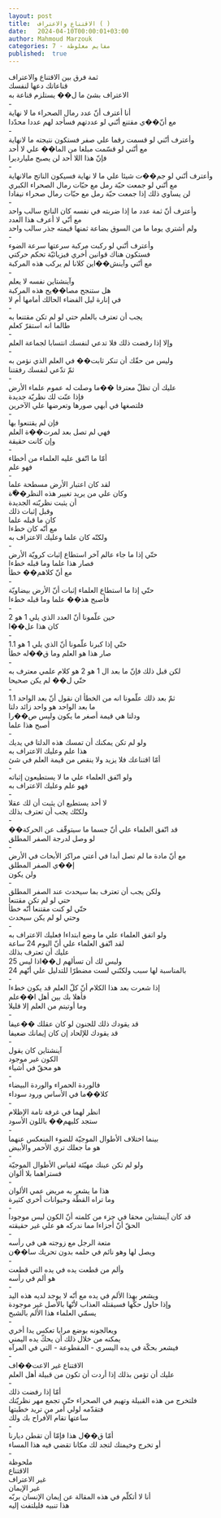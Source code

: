 ```yaml
---
layout: post
title:  الاقتناع والاعتراف ( )
date:   2024-04-10T00:00:01+03:00
author: Mahmoud Marzouk
categories: 7 - مفايم مغلوطة
published:  true
---
```

ثمة فرق بين الاقتناع والاعتراف\
قناعاتك دعها لنفسك\
الاعتراف بشئ ما ل�� يستلزم قناعة به\
-\
أنا أعترف أنّ عدد رمال الصحراء ما لا نهاية\
مع أنّ��ي مقتنع أنّني لو عددتهم فسأجد لهم عددا محدّدا\
-\
وأعترف أنّني لو قسمت رقما علي صفر فستكون نتيجته ما لانهاية\
مع أنّني لو قسّمت مبلغا من الما�� علي لا أحد\
فإنّ هذا اللا أحد لن يصبح مليارديرا\
-\
وأعترف أنّني لو جم��ت شيئا علي ما لا نهاية فسيكون الناتج
مالانهاية\
مع أنّني لو جمعت حبّة رمل مع حبّات رمال الصحراء الكبري\
لن يساوي ذلك إذا جمعت حبّة رمل مع حبّات رمال صحراء نيفادا\
-\
وأعترف أنّ ثمة عدد ما إذا ضربته في نفسه كان الناتج سالب
واحد\
مع أنّي لا أعرف هذا العدد\
ولم أشتري يوما ما من السوق بضاعة ثمنها قيمته جذر سالب واحد\
-\
وأعترف أنّني لو ركبت مركبة سرعتها سرعة الضوء\
فستكون هناك قوانين أخري فيزيائيّة تحكم حركتي\
مع أنّني وآينش��اين كلانا لم يركب هذه المركبة\
-\
وآينشتاين نفسه لا يعلم\
هل ستنجح مصا��يح هذه المركبة\
في إنارة ليل الفضاء الحالك أمامها أم لا\
-\
يجب أن تعترف بالعلم حتي لو لم تكن مقتنعا به\
طالما انه استقرّ كعلم\
-\
وإلا إذا رفضت ذلك فلا تدعي لنفسك انتسابا لجماعة العلم\
-\
وليس من حقّك أن تنكر ثابت�� في العلم الذي نؤمن به\
ثمّ تدّعي لنفسك رفقتنا\
-\
عليك أن تظلّ معترفا ��ما وصلت له عموم علماء الأرض\
فإذا عنّت لك نظريّة جديدة\
فلتصغها في أبهي صورها وتعرضها علي الآخرين\
-\
فإن لم يقتنعوا بها\
فهي لم تصل بعد لمرت��ة العلم\
وإن كانت حقيقة\
-\
أمّا ما اتّفق عليه العلماء من أخطاء\
فهو علم\
-\
لقد كان اعتبار الأرض مسطحة علما\
وكان علي من يريد تغيير هذه النظر��ّة\
أن يثبت نظريّته الجديدة\
وقبل إثبات ذلك\
كان ما قبله علما\
مع أنّه كان خطءا\
ولكنّه كان علما وعليك الاعتراف به\
-\
حتّي إذا ما جاء عالم آخر استطاع إثبات كرويّة الأرض\
فصار هذا علما وما قبله خطءا\
مع أنّ كلاهم�� خطأ\
-\
حتّي إذا ما استطاع العلماء إثبات أنّ الأرض بيضاويّة\
فأصبح هذ�� علما وما قبله خطءا\
-\
حين علّمونا أنّ العدد الذي يلي 1 هو 2\
كان هذا عل��ا\
-\
حتّي إذا كبرنا علّمونا أنّ الذي يلي 1 هو 1.1\
صار هذا هو العلم وما ق��له خطأ\
-\
لكن قبل ذلك فإنّ ما بعد ال 1 هو 2 هو كلام علمي معترف به\
حتّي ل�� لم يكن صحيحا\
-\
ثمّ بعد ذلك علّمونا انه من الخطأ ان نقول أنّ بعد الواحد 1.1\
ما بعد الواحد هو واحد زائد دلتا\
ودلتا هي قيمة أصغر ما يكون وليس ص��را\
أصبح هذا علما\
-\
ولو لم تكن يمكنك أن تمسك هذه الدلتا في يديك\
هذا علم وعليك الاعتراف به\
أمّا اقتناعك فلا يزيد ولا ينقص من قيمة العلم في شئ\
-\
ولو اتّفق العلماء علي ما لا يستطيعون إثباته\
فهو علم وعليك الاعتراف به\
-\
لا أحد يستطيع ان يثبت أن لك عقلا\
ولكنّك يجب أن تعترف بذلك\
-\
��قد اتّفق العلماء علي أنّ جسما ما سيتوقّف عن الحركة\
لو وصل لدرجة الصفر المطلق\
-\
مع أنّ مادة ما لم تصل أبدا في أعتي مراكز الأبحاث في الأرض\
إ��ي الصفر المطلق\
ولن يكون\
-\
ولكن يجب أن تعترف بما سيحدث عند الصفر المطلق\
حتي لو لم تكن مقتنعا\
حتّي لو كنت مقتنعا أنّه خطأ\
وحتي لو لم يكن سيحدث\
-\
ولو اتفق العلماء علي ما وضع ابتداءا فعليك الاعتراف به\
لقد اتّفق العلماء علي أنّ اليوم 24 ساعة\
عليك أن تعترف بذلك\
وليس لك أن تسألهم ل��اذا ليس 25\
بالمناسبة لها سبب ولكنّني لست مضطرّا للتدليل علي أنّهم 24\
-\
إذا شعرت بعد هذا الكلام أنّ كلّ العلم قد يكون خطءا\
فأهلا بك بين أهل ا��علم\
وما أوتيتم من العلم إلا قليلا\
-\
قد يقودك ذلك للجنون لو كان عقلك ��عيفا\
قد يقودك للإلحاد إن كان إيمانك ضعيفا\
-\
آينشتاين كان يقول\
الكون غير موجود\
هو محقّ في أشياء\
-\
فالوردة الحمراء والوردة البيضاء\
كلا��ما في الأساس ورود سوداء\
-\
انظر لهما في غرفة تامة الإظلام\
ستجد كليهم�� باللون الأسود\
-\
بينما اختلاف الأطوال الموجيّة للضوء المنعكس عنهما\
هو ما جعلك تري الأحمر والأبيض\
-\
ولو لم تكن عينك مهيّئة لقياس الأطوال الموجيّة\
فستراهما بلا ألوان\
-\
هذا ما يشعر به مريض عمي الألوان\
وما تراه القطّة وحيوانات أخري كثيرة\
-\
قد كان آينشتاين محقا في جزء من كلمته أنّ الكون ليس موجودا\
الحقّ أنّ أجزاءا مما ندركه هو علي غير حقيقته\
-\
متعة الرجل مع زوجته هي في رأسه\
ويصل لها وهو نائم في حلمه بدون تحريك سا��ن\
-\
وألم من قطعت يده في يده التي قطعت\
هو ألم في رأسه\
-\
ويشعر بهذا الألم في يده مع أنّه لا يوجد لديه هذه اليد\
وإذا حاول حكّها فسيقتله العذاب لأنّها بالأصل غير موجودة\
يسمّي العلماء هذا الألم بالشبح\
-\
ويعالجونه بوضع مرايا تعكس يدا أخري\
يمكنه من خلال ذلك أن يحكّ يده اليمني\
فيشعر بحكّة في يده اليسري - المقطوعة - التي في المرآه\
-\
الاقتناع غير الاعت��اف\
عليك أن تؤمن بذلك إذا أردت أن تكون من قبيلة أهل العلم\
-\
أمّا إذا رفضت ذلك\
فلتخرج من هذه القبيلة وتهيم في الصحراء حتّي تجمع مهر نظريّتك\
فتقدّمه لولي أمر من تريد خطبتها\
ساعتها تقام الأفراح بك ولك\
-\
أمّا ق��ل هذا فإمّا أن تقطن ديارنا\
أو تخرج وخيمتك لتجد لك مكانا تقضي فيه هذا المساء\
-\
ملحوظة\
الاقتناع\
غير الاعتراف\
غير الإيمان\
أنا لا أتكلّم في هذه المقالة عن إيمان الإنسان بربّه\
هذا تنبيه فليلتفت إليه
